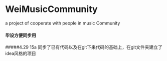 # WeiMusicCommunity
a project of cooperate with people in music Community

#### 毕设方便同步用



#####4.29 15a 
同步了已有代码以及在git下来代码的基础上，在git文件夹建立了idea风格的项目